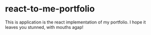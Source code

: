 # react-to-me-portfolio
This is application is the react implementation of my portfolio. I hope it leaves you stunned, with mouths agap!
